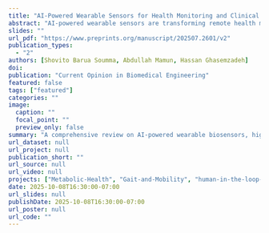 ```yaml
---
title: "AI-Powered Wearable Sensors for Health Monitoring and Clinical Decision Making"
abstract: "AI-powered wearable sensors are transforming remote health monitoring by enabling real-time diagnostics, personalized interventions and proactive disease management. This review synthesizes recent advances in AI-integrated biosensors across conditions such as diabetes, cardiovascular disease, neurodegenerative dis- orders, mental health, and maternal/neonatal care, while addressing challenges of scalability, privacy, interoperability, and model robustness. We highlight machine learning methods—including federated learning, transfer learning, and edge- AI—that enhance the processing of physiological signals i.e., glucose levels, gait patterns, and heart rate variability. Key innovations, including FDA-approved glucose monitors and digital twins for predictive health modeling, underscore the shift toward patient-centric and data-driven care. Yet, persistent gaps remain, including device heterogeneity, privacy concerns, and the need for adaptive models that generalize across populations. Emerging approaches such as large language models and counterfactual explanations provide contextualized insights and transparent decision-making. By bridging technical advances with clinical needs, this review charts a roadmap toward democratized, equitable, and precise healthcare."
slides: ""
url_pdf: "https://www.preprints.org/manuscript/202507.2601/v2"
publication_types:
  - "2"
authors: [Shovito Barua Soumma, Abdullah Mamun, Hassan Ghasemzadeh]
doi: 
publication: "Current Opinion in Biomedical Engineering"
featured: false
tags: ["featured"]
categories: ""
image:
  caption: ""
  focal_point: ""
  preview_only: false
summary: "A comprehensive review on AI-powered wearable biosensors, highlighting how machine learning and edge AI enable real-time health monitoring and personalized care, including digital twins, LLMs, and challenges in privacy, scalability, and clinical integration."
url_dataset: null
url_project: null
publication_short: ""
url_source: null
url_video: null
projects: ["Metabolic-Health", "Gait-and-Mobility", "human-in-the-loop-learning", "mental-health", "Cardiovascular-Health","mental-health"]
date: 2025-10-08T16:30:00-07:00
url_slides: null
publishDate: 2025-10-08T16:30:00-07:00
url_poster: null
url_code: ""
---
```

